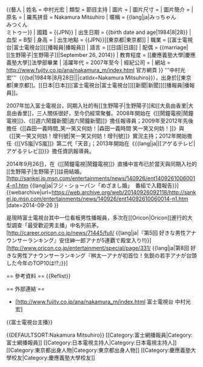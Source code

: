 {{藝人
| 姓名 = 中村光宏
| 類型 = 節目主持
| 圖片     =
| 圖片尺寸 =
| 圖片簡介 =
| 原名 = 
| 羅馬拼音 = Nakamura Mitsuhiro
| 暱稱 = {{lang|ja|みっちゃん<br />みつくん<br />ミトゥー}}
| 國籍 = {{JPN}}
| 出生日期 = {{birth date and age|1984|8|28}}
| 血型     = B型
| 身高     =
| 出生地點 = {{JPN}}[[東京都|東京都]]
| 職業     = [[富士電視台|富士電視台]][[播報員|播報員]]
| 語言     = [[日語|日語]]
| 配偶     = {{marriage|[[生野陽子|生野陽子]]|September 26, 2014}}
| 教育程度 = [[慶應義塾大學|慶應義塾大學]]法學部畢業
| 活躍年代 = 2007年至今
| 經紀公司 = 
| 網站     = http://www.fujitv.co.jp/ana/nakamura_m/index.html 官方網頁
}}
'''中村光宏'''（{{bd|1984年|8月28日|||catIdx=Nakamura Mitsuhiro}}），出身於[[東京都|東京都]]。[[日本|日本]][[富士電視台|富士電視台]][[新聞|新聞]][[播報員|播報員]]。

2007年加入富士電視台，同期入社的有[[生野陽子|生野陽子]]和[[大島由香里|大島由香里]]，三人關係很好，至今仍經常聚餐。2008年開始在《[[鬧鐘電視|鬧鐘電視]]》、《[[週六鬧鐘新聞|週六鬧鐘新聞]]》擔任報導員；2009年至2012年先後擔任《[[森田一義時間_笑一笑又何妨！|森田一義時間 笑一笑又何妨！]]》與《[[笑一笑又何妨！增刊號|笑一笑又何妨！增刊號]]》實況主持；2012年開始擔任《[[VS嵐|VS嵐]]》第二代「天音」；2013年開始在《{{lang|ja|[[アゲるテレビ|アゲるテレビ]]}}》擔任資訊報導員。

2014年9月26日，在《[[鬧鐘電視|鬧鐘電視]]》直播中宣布已於當天與同期入社的[[生野陽子|生野陽子]]註冊結婚。<ref>[http://sankei.jp.msn.com/entertainments/news/140926/ent14092610060014-n1.htm {{lang|ja|フジ・ショーパン「めざまし婚」　番組で入籍報告}}] {{webarchive|url=https://web.archive.org/web/20140926092118/http://sankei.jp.msn.com/entertainments/news/140926/ent14092610060014-n1.htm |date=2014-09-26 }}</ref>

是現時富士電視台其中一位看板男性播報員，多次在[[Oricon|Oricon]]進行的大型調查「最受歡迎男主播」中名列前茅。<ref>[http://career.oricon.co.jp/news/71445/full/ {{lang|ja|『第5回 好きな男性アナウンサーランキング』安住紳一郎アナが5連覇で殿堂入り!!}}]</ref><ref>[http://www.oricon.co.jp/entertainment/special/page/331/ {{lang|ja|第8回 好きな男性アナウンサーランキング『桝太一アナが初首位！気鋭の若手アナが台頭した今年のTOP10は!?』}}]</ref>

== 參考資料 ==
{{Reflist}}

== 外部連結 ==   
* [http://www.fujitv.co.jp/ana/nakamura_m/index.html 富士電視台 中村光宏]

{{富士電視台主播}}

{{DEFAULTSORT:Nakamura Mitsuhiro}}
[[Category:富士網播報員|Category:富士網播報員]]
[[Category:日本電視主持人|Category:日本電視主持人]]
[[Category:東京都出身人物|Category:東京都出身人物]]
[[Category:慶應義塾大學校友|Category:慶應義塾大學校友]]